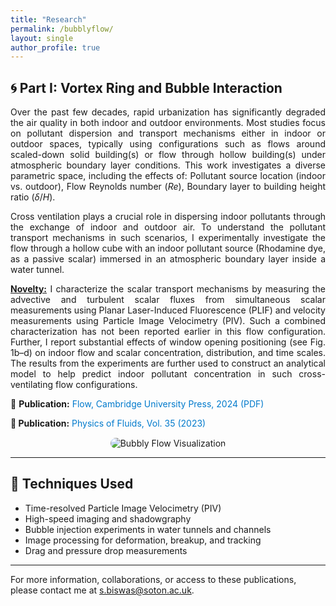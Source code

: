 ```yaml
---
title: "Research"
permalink: /bubblyflow/
layout: single
author_profile: true
---
```


## 🌀 **Part I: Vortex Ring and Bubble Interaction**

<div style="text-align: justify;">

<div style="text-align: justify;">

Over the past few decades, rapid urbanization has significantly degraded the air quality in both indoor and outdoor environments. Most studies focus on pollutant dispersion and transport mechanisms either in indoor or outdoor spaces, typically using configurations such as flows around scaled-down solid building(s) or flow through hollow building(s) under atmospheric boundary layer conditions. This work investigates a diverse parametric space, including the effects of: Pollutant source location (indoor vs. outdoor), Flow Reynolds number ($Re$), Boundary layer to building height ratio ($\delta/H$).    

Cross ventilation plays a crucial role in dispersing indoor pollutants through the exchange of indoor and outdoor air. To understand the pollutant transport mechanisms in such scenarios, I experimentally investigate the flow through a hollow cube with an indoor pollutant source (Rhodamine dye, as a passive scalar) immersed in an atmospheric boundary layer inside a water tunnel.

<p style="margin-top:10px;">
<strong><u>Novelty:</u></strong> I characterize the scalar transport mechanisms by measuring the advective and turbulent scalar fluxes from simultaneous scalar measurements using Planar Laser-Induced Fluorescence (PLIF) and velocity measurements using Particle Image Velocimetry (PIV). Such a combined characterization has not been reported earlier in this flow configuration. Further, I report substantial effects of window opening positioning (see Fig. 1b–d) on indoor flow and scalar concentration, distribution, and time scales. The results from the experiments are further used to construct an analytical model to help predict indoor pollutant concentration in such cross-ventilating flow configurations.

<p style="margin-top:10px;">
📄 <strong>Publication:</strong> 
<a href="https://drive.google.com/file/d/1JV1y6pKnsH4TYJezZbBWHzKoIt6roiWQ/view?usp=drive_link" target="_blank" style="color:#007acc; text-decoration:none;">
Flow, Cambridge University Press, 2024 (PDF)
</a>
</p>

</div>


<p style="margin-top:10px;">
<strong>📄 Publication:</strong> 
<a href="https://doi.org/10.1063/5.0160815" target="_blank" style="color:#007acc; text-decoration:none;">
Physics of Fluids, Vol. 35 (2023)
</a>
</p>

</div>

<div style="text-align: center; margin-top: 15px;">

<img src="/assets/images/bubblyflow.png" alt="Bubbly Flow Visualization" style="max-width: 70%; border-radius: 10px;">

</div>


---










## 🔬 **Techniques Used**

- Time-resolved Particle Image Velocimetry (PIV)
- High-speed imaging and shadowgraphy
- Bubble injection experiments in water tunnels and channels
- Image processing for deformation, breakup, and tracking
- Drag and pressure drop measurements

---


For more information, collaborations, or access to these publications, please contact me at [s.biswas@soton.ac.uk](mailto:s.biswas@soton.ac.uk).








